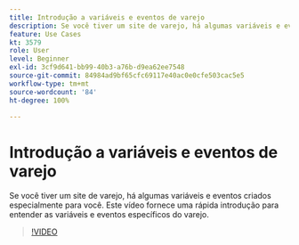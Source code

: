 ```yaml
---
title: Introdução a variáveis e eventos de varejo
description: Se você tiver um site de varejo, há algumas variáveis e eventos criados especialmente para você. Este vídeo fornece uma rápida introdução para entender as variáveis e eventos específicos do varejo.
feature: Use Cases
kt: 3579
role: User
level: Beginner
exl-id: 3cf9d641-bb99-40b3-a76b-d9ea62ee7548
source-git-commit: 84984ad9bf65cfc69117e40ac0e0cfe503cac5e5
workflow-type: tm+mt
source-wordcount: '84'
ht-degree: 100%

---
```


# Introdução a variáveis e eventos de varejo

Se você tiver um site de varejo, há algumas variáveis e eventos criados especialmente para você. Este vídeo fornece uma rápida introdução para entender as variáveis e eventos específicos do varejo.

>[!VIDEO](https://video.tv.adobe.com/v/31175/?quality=12&learn=on&captions=por_br)
